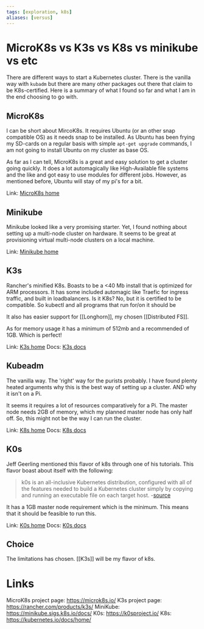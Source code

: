 ```yaml
---
tags: [exploration, k8s]
aliases: [versus]
---
```


# MicroK8s vs K3s vs K8s vs minikube vs etc

There are different ways to start a Kubernetes cluster. There is the vanilla way with `kubadm` but there are many other packages out there that claim to be K8s-certified. Here is a summary of what I found so far and what I am in the end choosing to go with.

## MicroK8s
I can be short about MircoK8s. It requires Ubuntu (or an other snap compatible OS) as it needs snap to be installed. As Ubuntu has been frying my SD-cards on a regular basis with simple `apt-get upgrade` commands, I am not going to install Ubuntu on my cluster as base OS.

As far as I can tell, MicroK8s is a great and easy solution to get a cluster going quickly. It does a lot automagically like High-Available file systems and the like and got easy to use modules for different jobs. However, as mentioned before, Ubuntu will stay of my pi's for a bit.

Link: [MicroK8s home](https://microk8s.io/)

## Minikube
Minikube looked like a very promising starter. Yet, I found nothing about setting up a multi-node cluster on hardware. It seems to be great at provisioning virtual multi-node clusters on a local machine.

Link: [Minikube home](https://minikube.sigs.k8s.io/docs/)

## K3s
Rancher's minified K8s. Boasts to be a <40 Mb install that is optimized for ARM processors. It has some included automagic like Traefic for ingress traffic, and built in loadbalancers. Is it K8s? No, but it is certified to be compatible. So kubectl and all programs that run for/on it should be 

It also has easier support for [[Longhorn]], my chosen [[Distributed FS]].

As for memory usage it has a minimum of 512mb and a recommended of 1GB. Which is perfect!

Link: [K3s home](https://k3s.io/)
Docs: [K3s docs](https://rancher.com/docs/k3s/latest/en/)

## Kubeadm
The vanilla way. The 'right' way for the purists probably. I have found plenty heated arguments why this is the best way of setting up a cluster. AND why it isn't on a Pi.

It seems it requires a lot of resources comparatively for a Pi. The master node needs 2GB of memory, which my planned master node has only half off. So, this might not be the way I can run the cluster.

Link: [K8s home](https://kubernetes.io)
Docs: [K8s docs](https://kubernetes.io/docs/home/)

## K0s
Jeff Geerling mentioned this flavor of k8s through one of his tutorials. This flavor boast about itself with the following:
> k0s is an all-inclusive Kubernetes distribution, configured with all of the features needed to build a Kubernetes cluster simply by copying and running an executable file on each target host.
\-[source](https://docs.k0sproject.io/v1.22.1+k0s.0/)

It has a 1GB master node requirement which is the minimum. This means that it should be feasible to run this.


Link: [K0s home](https://k0sproject.io/)
Docs: [K0s docs](https://docs.k0sproject.io/v1.22.1+k0s.0/)


## Choice 

The limitations has chosen. [[K3s]] will be my flavor of k8s.

# Links
MicroK8s project page: https://microk8s.io/
K3s project page: https://rancher.com/products/k3s/
MiniKube: https://minikube.sigs.k8s.io/docs/
K0s: https://k0sproject.io/
K8s: https://kubernetes.io/docs/home/